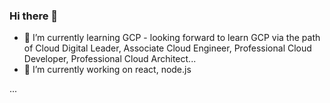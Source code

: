 ### Hi there 👋

- 🌱 I’m currently learning GCP - looking forward to learn GCP via the path of Cloud Digital Leader, Associate Cloud Engineer, Professional Cloud Developer, Professional Cloud Architect... 
- 🔭 I’m currently working on react, node.js

...


<!--
**himanshigupta29/himanshigupta29** is a ✨ _special_ ✨ repository because its `README.md` (this file) appears on your GitHub profile.

Here are some ideas to get you started:

- 🔭 I’m currently working on ...
- 🌱 I’m currently learning ...
- 👯 I’m looking to collaborate on ...
- 🤔 I’m looking for help with ...
- 💬 Ask me about ...
- 📫 How to reach me: ...
- 😄 Pronouns: ...
- ⚡ Fun fact: ...
-->
